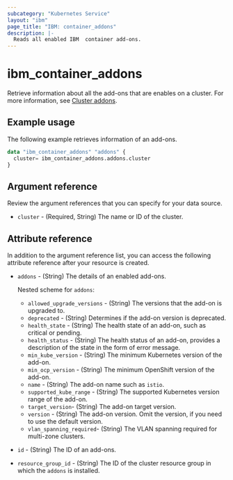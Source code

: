 ```yaml
---
subcategory: "Kubernetes Service"
layout: "ibm"
page_title: "IBM: container_addons"
description: |-
  Reads all enabled IBM  container add-ons.
---
```


# ibm_container_addons
Retrieve information about all the add-ons that are enables on a cluster. For more information, see [Cluster addons](https://cloud.ibm.com/docs/containers?topic=containers-api-at-iam#ks-cluster).

## Example usage
The following example retrieves information of an add-ons.

```terraform
data "ibm_container_addons" "addons" {
  cluster= ibm_container_addons.addons.cluster
}

```

## Argument reference
Review the argument references that you can specify for your data source. 

- `cluster` - (Required, String) The name or ID of the cluster.

## Attribute reference
In addition to the argument reference list, you can access the following attribute reference after your resource is created.

- `addons` - (String) The details of an enabled add-ons.

  Nested scheme for `addons`:
	- `allowed_upgrade_versions` - (String) The versions that the add-on is upgraded to.
	- `deprecated` - (String) Determines if the add-on version is deprecated.
	- `health_state` - (String) The health state of an add-on, such as critical or pending.
	- `health_status` - (String) The health status of an add-on, provides a description of the state in the form of error message.
	- `min_kube_version` - (String) The minimum Kubernetes version of the add-on.
	- `min_ocp_version` - (String) The minimum OpenShift version of the add-on.
	- `name` - (String) The add-on name such as `istio`.
	- `supported_kube_range` - (String) The supported Kubernetes version range of the add-on.
	- `target_version`-  (String) The add-on target version.
	- `version` - (String) The add-on version. Omit the version, if you need to use the default version.
	- `vlan_spanning_required`-  (String) The VLAN spanning required for multi-zone clusters.
- `id` - (String) The ID of an add-ons.
- `resource_group_id` - (String) The ID of the cluster resource group in which the `addons` is installed.
